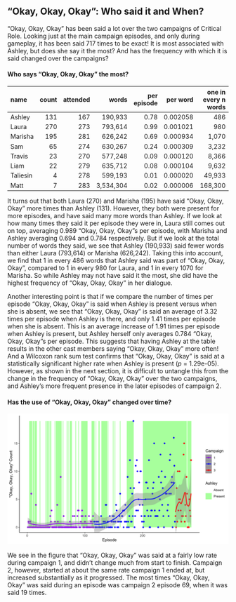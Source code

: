 
## “Okay, Okay, Okay”: Who said it and When?

“Okay, Okay, Okay” has been said a lot over the two campaigns of
Critical Role. Looking just at the main campaign episodes, and only
during gameplay, it has been said 717 times to be exact\! It is most
associated with Ashley, but does she say it the most? And has the
frequency with which it is said changed over the campaigns?

#### Who says “Okay, Okay, Okay” the most?

| name     | count | attended |     words | per episode | per word | one in every n words |
| :------- | ----: | -------: | --------: | ----------: | -------: | -------------------: |
| Ashley   |   131 |      167 |   190,933 |        0.78 | 0.002058 |                  486 |
| Laura    |   270 |      273 |   793,614 |        0.99 | 0.001021 |                  980 |
| Marisha  |   195 |      281 |   626,242 |        0.69 | 0.000934 |                1,070 |
| Sam      |    65 |      274 |   630,267 |        0.24 | 0.000309 |                3,232 |
| Travis   |    23 |      270 |   577,248 |        0.09 | 0.000120 |                8,366 |
| Liam     |    22 |      279 |   635,712 |        0.08 | 0.000104 |                9,632 |
| Taliesin |     4 |      278 |   599,193 |        0.01 | 0.000020 |               49,933 |
| Matt     |     7 |      283 | 3,534,304 |        0.02 | 0.000006 |              168,300 |

It turns out that both Laura (270) and Marisha (195) have said “Okay,
Okay, Okay” more times than Ashley (131). However, they both were
present for more episodes, and have said many more words than Ashley. If
we look at how many times they said it per episode they were in, Laura
still comes out on top, averaging 0.989 “Okay, Okay, Okay”s per episode,
with Marisha and Ashley averaging 0.694 and 0.784 respectively. But if
we look at the total number of words they said, we see that Ashley
(190,933) said fewer words than either Laura (793,614) or Marisha
(626,242). Taking this into account, we find that 1 in every 486 words
that Ashley said was part of “Okay, Okay, Okay”, compared to 1 in every
980 for Laura, and 1 in every 1070 for Marisha. So while Ashley may not
have said it the most, she did have the highest frequency of “Okay,
Okay, Okay” in her dialogue.

Another interesting point is that if we compare the number of times per
episode “Okay, Okay, Okay” is said when Ashley is present versus when
she is absent, we see that “Okay, Okay, Okay” is said an average of 3.32
times per episode when Ashley is there, and only 1.41 times per episode
when she is absent. This is an average increase of 1.91 times per
episode when Ashley is present, but Ashley herself only averages 0.784
“Okay, Okay, Okay”s per episode. This suggests that having Ashley at
the table results in the other cast members saying “Okay, Okay, Okay”
more often\! And a Wilcoxon rank sum test confirms that “Okay, Okay,
Okay” is said at a statistically significant higher rate when Ashley is
present (*p* = 1.29e-05). However, as shown in the next section, it is
difficult to untangle this from the change in the frequency of “Okay,
Okay, Okay” over the two campaigns, and Ashley’s more frequent presence
in the later episodes of campaign 2.

#### Has the use of “Okay, Okay, Okay” changed over time?

![Okay](../plots/okay_okay_okay.png)

We see in the figure that “Okay, Okay, Okay” was said at a fairly low
rate during campaign 1, and didn’t change much from start to finish.
Campaign 2, however, started at about the same rate campaign 1 ended at,
but increased substantially as it progressed. The most times “Okay,
Okay, Okay” was said during an episode was campaign 2 episode 69, when
it was said 19 times.
